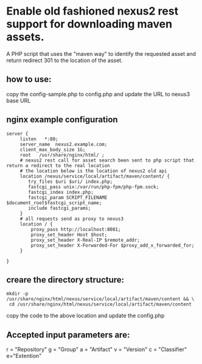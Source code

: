 # Enable old fashioned nexus2 rest support for downloading maven assets.
A PHP script that uses the "maven way" to identify the requested asset and return redirect 301 to the location of the asset.

## how to use:
copy the config-sample.php to config.php and update the URL to nexus3 base URL


## nginx example configuration

```
server {
     listen   *:80;
     server_name  nexus2.example.com;
     client_max_body_size 1G;
     root   /usr/share/nginx/html/ ;
     # nexus2 rest call for asset search been sent to php script that return a redirect to the real location
     # the location below is the location of nexus2 old api
     location /nexus/service/local/artifact/maven/content/ {
        try_files $uri $uri/ index.php;
        fastcgi_pass unix:/var/run/php-fpm/php-fpm.sock;
        fastcgi_index index.php;
        fastcgi_param SCRIPT_FILENAME $document_root$fastcgi_script_name;
        include fastcgi_params;
     }
     # all requests send as proxy to nexus3 
     location / {
         proxy_pass http://localhost:8081;
         proxy_set_header Host $host;
         proxy_set_header X-Real-IP $remote_addr;
         proxy_set_header X-Forwarded-For $proxy_add_x_forwarded_for;
     }

}
```

## creare the directory structure:
```
mkdir -p /usr/share/nginx/html/nexus/service/local/artifact/maven/content && \
 cd /usr/share/nginx/html/nexus/service/local/artifact/maven/content 
```
copy the code to the above location and update the config.php



## Accepted input parameters are:
r = "Repository"
g = "Group"
a = "Artifact"
v = "Version"
c = "Classifier"
e="Extention"

